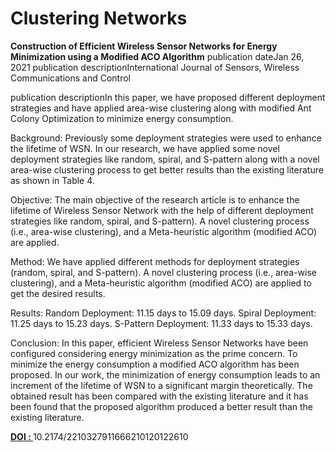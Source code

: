 # Clustering Networks

<strong>Construction of Efficient Wireless Sensor Networks for Energy Minimization using a Modified ACO Algorithm</strong>
publication dateJan 26, 2021  publication descriptionInternational Journal of Sensors, Wireless Communications and Control

publication descriptionIn this paper, we have proposed different deployment strategies and have applied area-wise clustering along with modified Ant Colony Optimization to minimize energy consumption.

Background: Previously some deployment strategies were used to enhance the lifetime of WSN. In our research, we have applied some novel deployment strategies like random, spiral, and S-pattern along with a novel area-wise clustering process to get better results than the existing literature as shown in Table 4.

Objective: The main objective of the research article is to enhance the lifetime of Wireless Sensor Network with the help of different deployment strategies like random, spiral, and S-pattern). A novel clustering process (i.e., area-wise clustering), and a Meta-heuristic algorithm (modified ACO) are applied.

Method: We have applied different methods for deployment strategies (random, spiral, and S-pattern). A novel clustering process (i.e., area-wise clustering), and a Meta-heuristic algorithm (modified ACO) are applied to get the desired results.

Results: Random Deployment: 11.15 days to 15.09 days. Spiral Deployment: 11.25 days to 15.23 days. S-Pattern Deployment: 11.33 days to 15.33 days.

Conclusion: In this paper, efficient Wireless Sensor Networks have been configured considering energy minimization as the prime concern. To minimize the energy consumption a modified ACO algorithm has been proposed. In our work, the minimization of energy consumption leads to an increment of the lifetime of WSN to a significant margin theoretically. The obtained result has been compared with the existing literature and it has been found that the proposed algorithm produced a better result than the existing literature.

<strong>  <a href="https://www.eurekaselect.com/article/113474">DOI : </a></strong> 10.2174/2210327911666210120122610
